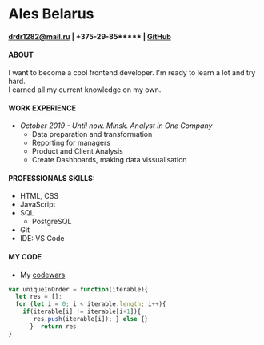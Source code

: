 # Ales Belarus
#### drdr1282@mail.ru | +375-29-85***** | [GitHub](https://github.com/SaXaPhonist)

#### ABOUT
I want to become a cool frontend developer. I'm ready to learn a lot and try hard.  
I earned all my current knowledge on my own.

#### WORK EXPERIENCE
 * *October 2019 - Until now. Minsk. Analyst in One Company*  
   - Data preparation and transformation
   - Reporting for managers
   - Product and Client Analysis
   - Create Dashboards, making data vissualisation

#### PROFESSIONALS SKILLS:

* HTML, CSS
* JavaScript
* SQL
  - PostgreSQL
* Git
* IDE: VS Code

#### MY CODE 
 - My [codewars](https://www.codewars.com/users/SaXaPhonist)

```javascript
var uniqueInOrder = function(iterable){
  let res = []; 
  for (let i = 0; i < iterable.length; i++){
    if(iterable[i] != iterable[i+1]){
       res.push(iterable[i]); } else {}
      }  return res
}
```


 

